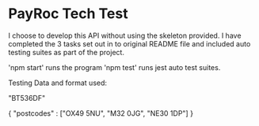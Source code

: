 # PayRoc Tech Test
I choose to develop this API without using the skeleton provided.
I have completed the 3 tasks set out in to original README file and included auto testing suites as part of the project. 

'npm start' runs the program
'npm test' runs jest auto test suites.

Testing Data and format used:

"BT536DF"

{
  "postcodes" : ["OX49 5NU", "M32 0JG", "NE30 1DP"]
}